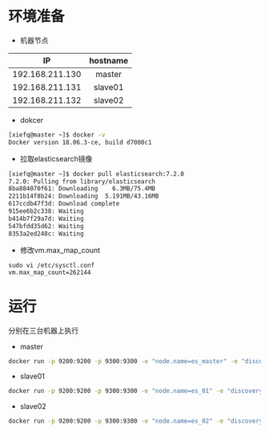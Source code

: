 # 环境准备
+ 机器节点

|IP|hostname|
|:--:|:--:|
|192.168.211.130|master
|192.168.211.131|slave01
|192.168.211.132|slave02

+ dokcer
```bash
[xiefq@master ~]$ docker -v
Docker version 18.06.3-ce, build d7080c1
```

+ 拉取elasticsearch镜像
```sh
[xiefq@master ~]$ docker pull elasticsearch:7.2.0
7.2.0: Pulling from library/elasticsearch
8ba884070f61: Downloading    6.3MB/75.4MB
2211b14f8b24: Downloading  5.191MB/43.16MB
617ccdb47f3d: Download complete
915ee6b2c338: Waiting
b414b7f29a7d: Waiting
547bfdd35d62: Waiting
8353a2ed248c: Waiting

```

+ 修改vm.max_map_count
```
sudo vi /etc/sysctl.conf
vm.max_map_count=262144
```

# 运行
分别在三台机器上执行

+ master
```sh
docker run -p 9200:9200 -p 9300:9300 -e "node.name=es_master" -e "discovery.seed_hosts=slave01,slave02" -e "cluster.initial_master_nodes=es_master" -e "cluster.name=xiefq" -e "bootstrap.memory_lock=true" -e "ES_JAVA_OPTS=-Xms512m -Xmx512m" -v /data/elasticsearch/data:/usr/share/elasticsearch/data --network host --name=es_master -d elasticsearch:7.2.0
```

+ slave01
```sh
docker run -p 9200:9200 -p 9300:9300 -e "node.name=es_01" -e "discovery.seed_hosts=master,slave02" -e "cluster.initial_master_nodes=es_master" -e "cluster.name=xiefq" -e "bootstrap.memory_lock=true" -e "ES_JAVA_OPTS=-Xms512m -Xmx512m" -v /data/elasticsearch/data:/usr/share/elasticsearch/data --network host --name=es_01 -d elasticsearch:7.2.0
```

+ slave02
```sh
docker run -p 9200:9200 -p 9300:9300 -e "node.name=es_02" -e "discovery.seed_hosts=master,slave01" -e "cluster.initial_master_nodes=es_master" -e "cluster.name=xiefq" -e "bootstrap.memory_lock=true" -e "ES_JAVA_OPTS=-Xms512m -Xmx512m" -v /data/elasticsearch/data:/usr/share/elasticsearch/data --network host --name=es_02 -d elasticsearch:7.2.0
```